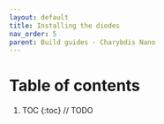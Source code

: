 ```yaml
---
layout: default
title: Installing the diodes
nav_order: 5
parent: Build guides - Charybdis Nano
---
```


# Table of contents

1. TOC
{:toc}
// TODO